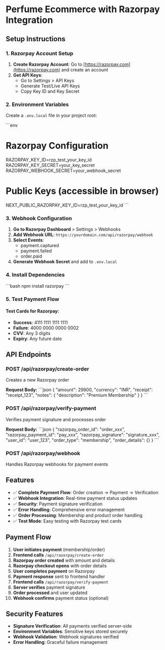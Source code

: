 # Perfume Ecommerce with Razorpay Integration

## Setup Instructions

### 1. Razorpay Account Setup

1. **Create Razorpay Account**: Go to [https://razorpay.com](https://razorpay.com) and create an account
2. **Get API Keys**: 
   - Go to Settings > API Keys
   - Generate Test/Live API Keys
   - Copy Key ID and Key Secret

### 2. Environment Variables

Create a `.env.local` file in your project root:

\`\`\`env
# Razorpay Configuration
RAZORPAY_KEY_ID=rzp_test_your_key_id
RAZORPAY_KEY_SECRET=your_key_secret
RAZORPAY_WEBHOOK_SECRET=your_webhook_secret

# Public Keys (accessible in browser)
NEXT_PUBLIC_RAZORPAY_KEY_ID=rzp_test_your_key_id
\`\`\`

### 3. Webhook Configuration

1. **Go to Razorpay Dashboard** > Settings > Webhooks
2. **Add Webhook URL**: `https://yourdomain.com/api/razorpay/webhook`
3. **Select Events**:
   - payment.captured
   - payment.failed
   - order.paid
4. **Generate Webhook Secret** and add to `.env.local`

### 4. Install Dependencies

\`\`\`bash
npm install razorpay
\`\`\`

### 5. Test Payment Flow

#### Test Cards for Razorpay:
- **Success**: 4111 1111 1111 1111
- **Failure**: 4000 0000 0000 0002
- **CVV**: Any 3 digits
- **Expiry**: Any future date

## API Endpoints

### POST /api/razorpay/create-order
Creates a new Razorpay order

**Request Body:**
\`\`\`json
{
  "amount": 29900,
  "currency": "INR",
  "receipt": "receipt_123",
  "notes": {
    "description": "Premium Membership"
  }
}
\`\`\`

### POST /api/razorpay/verify-payment
Verifies payment signature and processes order

**Request Body:**
\`\`\`json
{
  "razorpay_order_id": "order_xxx",
  "razorpay_payment_id": "pay_xxx",
  "razorpay_signature": "signature_xxx",
  "user_id": "user_123",
  "order_type": "membership",
  "order_details": {}
}
\`\`\`

### POST /api/razorpay/webhook
Handles Razorpay webhooks for payment events

## Features

- ✅ **Complete Payment Flow**: Order creation → Payment → Verification
- ✅ **Webhook Integration**: Real-time payment status updates
- ✅ **Security**: Payment signature verification
- ✅ **Error Handling**: Comprehensive error management
- ✅ **Order Processing**: Membership and product order handling
- ✅ **Test Mode**: Easy testing with Razorpay test cards

## Payment Flow

1. **User initiates payment** (membership/order)
2. **Frontend calls** `/api/razorpay/create-order`
3. **Razorpay order created** with amount and details
4. **Razorpay checkout opens** with order details
5. **User completes payment** on Razorpay
6. **Payment response** sent to frontend handler
7. **Frontend calls** `/api/razorpay/verify-payment`
8. **Server verifies** payment signature
9. **Order processed** and user updated
10. **Webhook confirms** payment status (optional)

## Security Features

- **Signature Verification**: All payments verified server-side
- **Environment Variables**: Sensitive keys stored securely
- **Webhook Validation**: Webhook signatures verified
- **Error Handling**: Graceful failure management
